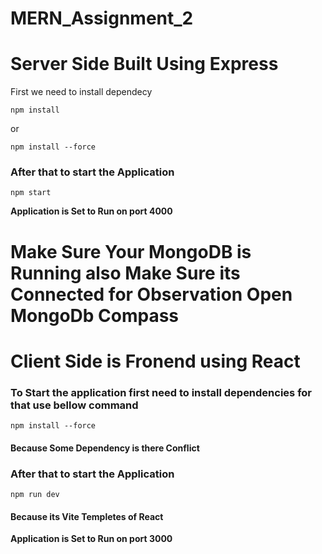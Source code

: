 # MERN_Assignment_2

# Server Side Built Using Express 

First we need to install dependecy 

```
npm install
```
or 

```
npm install --force

```

### After that to start the Application

```
npm start
```
**Application is Set to Run on port 4000**

# Make Sure Your MongoDB is Running also Make Sure its Connected for Observation Open MongoDb Compass





# Client Side is Fronend using React

### To Start the application first need to install dependencies for that use bellow command


```
npm install --force
```
#### Because Some Dependency is there Conflict 

### After that to start the Application
```
npm run dev
```
#### Because its Vite Templetes of React 

**Application is Set to Run on port 3000**
